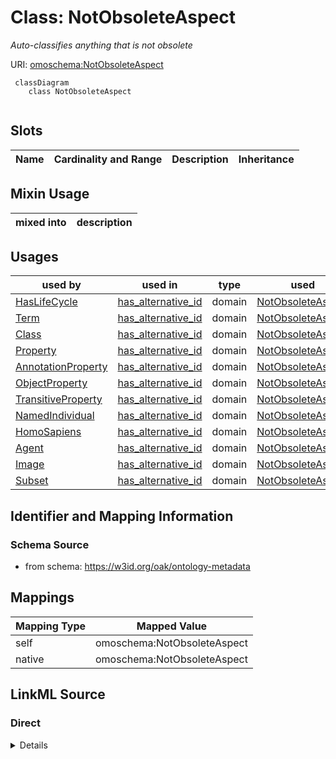 

# Class: NotObsoleteAspect


_Auto-classifies anything that is not obsolete_





URI: [omoschema:NotObsoleteAspect](https://w3id.org/oak/ontology-metadata/NotObsoleteAspect)




```{mermaid}
 classDiagram
    class NotObsoleteAspect
      
```




<!-- no inheritance hierarchy -->


## Slots

| Name | Cardinality and Range | Description | Inheritance |
| ---  | --- | --- | --- |



## Mixin Usage

| mixed into | description |
| --- | --- |




## Usages

| used by | used in | type | used |
| ---  | --- | --- | --- |
| [HasLifeCycle](HasLifeCycle.md) | [has_alternative_id](has_alternative_id.md) | domain | [NotObsoleteAspect](NotObsoleteAspect.md) |
| [Term](Term.md) | [has_alternative_id](has_alternative_id.md) | domain | [NotObsoleteAspect](NotObsoleteAspect.md) |
| [Class](Class.md) | [has_alternative_id](has_alternative_id.md) | domain | [NotObsoleteAspect](NotObsoleteAspect.md) |
| [Property](Property.md) | [has_alternative_id](has_alternative_id.md) | domain | [NotObsoleteAspect](NotObsoleteAspect.md) |
| [AnnotationProperty](AnnotationProperty.md) | [has_alternative_id](has_alternative_id.md) | domain | [NotObsoleteAspect](NotObsoleteAspect.md) |
| [ObjectProperty](ObjectProperty.md) | [has_alternative_id](has_alternative_id.md) | domain | [NotObsoleteAspect](NotObsoleteAspect.md) |
| [TransitiveProperty](TransitiveProperty.md) | [has_alternative_id](has_alternative_id.md) | domain | [NotObsoleteAspect](NotObsoleteAspect.md) |
| [NamedIndividual](NamedIndividual.md) | [has_alternative_id](has_alternative_id.md) | domain | [NotObsoleteAspect](NotObsoleteAspect.md) |
| [HomoSapiens](HomoSapiens.md) | [has_alternative_id](has_alternative_id.md) | domain | [NotObsoleteAspect](NotObsoleteAspect.md) |
| [Agent](Agent.md) | [has_alternative_id](has_alternative_id.md) | domain | [NotObsoleteAspect](NotObsoleteAspect.md) |
| [Image](Image.md) | [has_alternative_id](has_alternative_id.md) | domain | [NotObsoleteAspect](NotObsoleteAspect.md) |
| [Subset](Subset.md) | [has_alternative_id](has_alternative_id.md) | domain | [NotObsoleteAspect](NotObsoleteAspect.md) |






## Identifier and Mapping Information







### Schema Source


* from schema: https://w3id.org/oak/ontology-metadata





## Mappings

| Mapping Type | Mapped Value |
| ---  | ---  |
| self | omoschema:NotObsoleteAspect |
| native | omoschema:NotObsoleteAspect |





## LinkML Source

<!-- TODO: investigate https://stackoverflow.com/questions/37606292/how-to-create-tabbed-code-blocks-in-mkdocs-or-sphinx -->

### Direct

<details>
```yaml
name: NotObsoleteAspect
description: Auto-classifies anything that is not obsolete
from_schema: https://w3id.org/oak/ontology-metadata
mixin: true
rules:
- postconditions:
    none_of:
    - slot_conditions:
        label:
          name: label
          pattern: ^obsolete
classification_rules:
- slot_conditions:
    none_of:
      name: none_of
      deprecated: JsonObj(equals_expression='true')

```
</details>

### Induced

<details>
```yaml
name: NotObsoleteAspect
description: Auto-classifies anything that is not obsolete
from_schema: https://w3id.org/oak/ontology-metadata
mixin: true
rules:
- postconditions:
    none_of:
    - slot_conditions:
        label:
          name: label
          pattern: ^obsolete
classification_rules:
- slot_conditions:
    none_of:
      name: none_of
      deprecated: JsonObj(equals_expression='true')

```
</details>